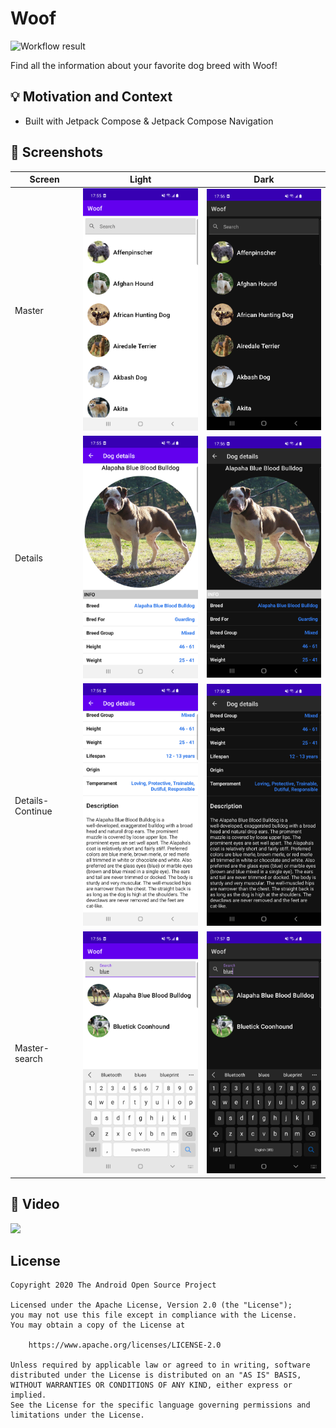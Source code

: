 # Woof

![Workflow result](https://github.com/karanDhillon/woof/workflows/Check/badge.svg)

Find all the information about your favorite dog breed with Woof!

## :bulb: Motivation and Context
* Built with Jetpack Compose & Jetpack Compose Navigation

## :camera_flash: Screenshots
|Screen|Light|Dark|
|------|-----|----|
|Master|<img src="/results/screenshot_1.png" width="260">|<img src="/results/dark-master.png" width="260">|
|Details|<img src="/results/screenshot_2.png" width="260">|<img src="/results/dark-details.png" width="260">|
|Details-Continue|<img src="/results/light-details-continue.png" width="260">|<img src="/results/dark-details-continue.png" width="260">|
|Master-search|<img src="/results/light-master-search.png" width="260">|<img src="/results/dark-master-search.png" width="260">|

## :camera_flash: Video
<img src="/results/video.gif" width="260">

## License
```
Copyright 2020 The Android Open Source Project

Licensed under the Apache License, Version 2.0 (the "License");
you may not use this file except in compliance with the License.
You may obtain a copy of the License at

    https://www.apache.org/licenses/LICENSE-2.0

Unless required by applicable law or agreed to in writing, software
distributed under the License is distributed on an "AS IS" BASIS,
WITHOUT WARRANTIES OR CONDITIONS OF ANY KIND, either express or implied.
See the License for the specific language governing permissions and
limitations under the License.
```